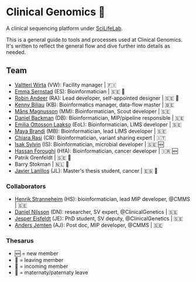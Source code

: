 # Clinical Genomics :basketball:

A clinical sequencing platform under [SciLifeLab][scilife].

This is a general guide to tools and processes used at Clinical Genomics. It's written to reflect the general flow and dive further into details as needed.

## Team

- [Valtteri Wirta][vwirta] (VW): Facility manager | :finland:
- [Emma Sernstad][emmser] (ES): Bioinformatician | :sweden: :baby:
- [Robin Andeer][robinandeer] (RA): Lead developer, self-appointed designer | :sweden: :flight_departure:
- [Kenny Biliau][ingkebil] (KB): Bioinformatics manager, data-flow master | :belgium:
- [Måns Magnusson][moonso] (MM): Bioinformatician, Scout developer | :sweden:
- [Daniel Backman][b4ckm4n] (DB): Bioinformatician, MIP/pipeline responsible | :sweden:
- [Emilia Ottosson Laakso][Dilea] (EoL): Bioinformatician, LIMS developer | :sweden:
- [Maya Brandi][mayabrandi] (MB): Bioinformatician, lead LIMS developer | :sweden:
- [Chiara Rasi][northwestwitch] (CR): Bioinformatician, variant sharing expert | :it:
- [Isak Sylvin][sylvinite] (IS): Bioinformatician, microbial developer | :sweden: :new:
- [Hassan Foroughi][hassanfa] (HfA): Bioinformatician, cancer developer | :iran: :new:
- Patrik Grenfeldt | :sweden: :flight_arrival:
- Barry Stokman | :netherlands: :flight_arrival:
- [Javier Lanillos][jlanillos] (JL): Master's thesis student, cancer | :es: :flight_arrival:

### Collaborators

- [Henrik Stranneheim][henrikstranneheim] (HS): bioinformatician, lead MIP developer, @CMMS | :sweden:
- [Daniel Nilsson][dnil] (DN): researcher, SV expert, @ClinicalGenetics | :sweden:
- [Jesper Eisfeldt][J35P312] (JE): PhD student, SV deputy, @ClinicalGenetics | :sweden:
- [Anders Jemten][jemten] (AJ): Post doc, MIP developer, @CMMS | :sweden:

### Thesarus

- :new: = new member
- :flight_departure: = leaving member
- :flight_arrival: = incoming member
- :baby: = maternaty/paternaty leave

[scilife]: https://www.scilifelab.se/

[ingkebil]: https://github.com/ingkebil
[robinandeer]: https://github.com/robinandeer
[Dilea]: https://github.com/Dilea
[b4ckm4n]: https://github.com/b4ckm4n
[moonso]: https://github.com/moonso
[henrikstranneheim]: https://github.com/henrikstranneheim
[emmser]: https://github.com/emmser
[northwestwitch]: https://github.com/northwestwitch
[mayabrandi]: https://github.com/mayabrandi
[sylvinite]: https://github.com/sylvinite
[dnil]: https://github.com/dnil
[J35P312]: https://github.com/J35P312
[jemten]: https://github.com/jemten
[vwirta]: https://github.com/vwirta
[jlanillos]: https://github.com/jlanillos
[hassanfa]: https://github.com/hassanfa
